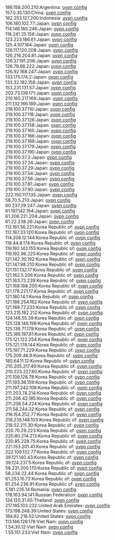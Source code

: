 186.158.200.210:Argentina: [ovpn config](vpn/186_158_200_210.ovpn)  
157.0.35.130:China: [ovpn config](vpn/157_0_35_130.ovpn)  
182.253.127.200:Indonesia: [ovpn config](vpn/182_253_127_200.ovpn)  
106.180.102.77:Japan: [ovpn config](vpn/106_180_102_77.ovpn)  
114.146.160.246:Japan: [ovpn config](vpn/114_146_160_246.ovpn)  
118.241.25.156:Japan: [ovpn config](vpn/118_241_25_156.ovpn)  
123.223.186.61:Japan: [ovpn config](vpn/123_223_186_61.ovpn)  
125.4.107.164:Japan: [ovpn config](vpn/125_4_107_164.ovpn)  
126.117.120.208:Japan: [ovpn config](vpn/126_117_120_208.ovpn)  
126.216.204.81:Japan: [ovpn config](vpn/126_216_204_81.ovpn)  
126.37.191.208:Japan: [ovpn config](vpn/126_37_191_208.ovpn)  
126.79.86.222:Japan: [ovpn config](vpn/126_79_86_222.ovpn)  
126.92.168.247:Japan: [ovpn config](vpn/126_92_168_247.ovpn)  
133.175.174.2:Japan: [ovpn config](vpn/133_175_174_2.ovpn)  
133.32.182.158:Japan: [ovpn config](vpn/133_32_182_158.ovpn)  
153.231.131.57:Japan: [ovpn config](vpn/153_231_131_57.ovpn)  
202.73.139.171:Japan: [ovpn config](vpn/202_73_139_171.ovpn)  
210.165.217.169:Japan: [ovpn config](vpn/210_165_217_169.ovpn)  
211.132.166.189:Japan: [ovpn config](vpn/211_132_166_189.ovpn)  
219.100.37.110:Japan: [ovpn config](vpn/219_100_37_110.ovpn)  
219.100.37.118:Japan: [ovpn config](vpn/219_100_37_118.ovpn)  
219.100.37.126:Japan: [ovpn config](vpn/219_100_37_126.ovpn)  
219.100.37.158:Japan: [ovpn config](vpn/219_100_37_158.ovpn)  
219.100.37.165:Japan: [ovpn config](vpn/219_100_37_165.ovpn)  
219.100.37.166:Japan: [ovpn config](vpn/219_100_37_166.ovpn)  
219.100.37.169:Japan: [ovpn config](vpn/219_100_37_169.ovpn)  
219.100.37.179:Japan: [ovpn config](vpn/219_100_37_179.ovpn)  
219.100.37.190:Japan: [ovpn config](vpn/219_100_37_190.ovpn)  
219.100.37.2:Japan: [ovpn config](vpn/219_100_37_2.ovpn)  
219.100.37.24:Japan: [ovpn config](vpn/219_100_37_24.ovpn)  
219.100.37.29:Japan: [ovpn config](vpn/219_100_37_29.ovpn)  
219.100.37.54:Japan: [ovpn config](vpn/219_100_37_54.ovpn)  
219.100.37.56:Japan: [ovpn config](vpn/219_100_37_56.ovpn)  
219.100.37.81:Japan: [ovpn config](vpn/219_100_37_81.ovpn)  
219.100.37.90:Japan: [ovpn config](vpn/219_100_37_90.ovpn)  
222.150.117.135:Japan: [ovpn config](vpn/222_150_117_135.ovpn)  
58.70.5.213:Japan: [ovpn config](vpn/58_70_5_213.ovpn)  
60.237.29.247:Japan: [ovpn config](vpn/60_237_29_247.ovpn)  
61.197.142.194:Japan: [ovpn config](vpn/61_197_142_194.ovpn)  
61.206.221.204:Japan: [ovpn config](vpn/61_206_221_204.ovpn)  
61.22.238.26:Japan: [ovpn config](vpn/61_22_238_26.ovpn)  
112.161.36.221:Korea Republic of: [ovpn config](vpn/112_161_36_221.ovpn)  
112.187.33.120:Korea Republic of: [ovpn config](vpn/112_187_33_120.ovpn)  
114.206.12.144:Korea Republic of: [ovpn config](vpn/114_206_12_144.ovpn)  
118.44.8.174:Korea Republic of: [ovpn config](vpn/118_44_8_174.ovpn)  
119.192.143.155:Korea Republic of: [ovpn config](vpn/119_192_143_155.ovpn)  
119.192.96.225:Korea Republic of: [ovpn config](vpn/119_192_96_225.ovpn)  
121.142.30.192:Korea Republic of: [ovpn config](vpn/121_142_30_192.ovpn)  
121.147.98.210:Korea Republic of: [ovpn config](vpn/121_147_98_210.ovpn)  
121.151.132.17:Korea Republic of: [ovpn config](vpn/121_151_132_17.ovpn)  
121.162.5.206:Korea Republic of: [ovpn config](vpn/121_162_5_206.ovpn)  
121.163.73.239:Korea Republic of: [ovpn config](vpn/121_163_73_239.ovpn)  
121.168.188.200:Korea Republic of: [ovpn config](vpn/121_168_188_200.ovpn)  
121.179.221.17:Korea Republic of: [ovpn config](vpn/121_179_221_17.ovpn)  
121.180.14.1:Korea Republic of: [ovpn config](vpn/121_180_14_1.ovpn)  
121.186.254.162:Korea Republic of: [ovpn config](vpn/121_186_254_162.ovpn)  
121.189.77.233:Korea Republic of: [ovpn config](vpn/121_189_77_233.ovpn)  
123.215.182.212:Korea Republic of: [ovpn config](vpn/123_215_182_212.ovpn)  
124.146.55.39:Korea Republic of: [ovpn config](vpn/124_146_55_39.ovpn)  
125.128.146.198:Korea Republic of: [ovpn config](vpn/125_128_146_198.ovpn)  
125.139.71.179:Korea Republic of: [ovpn config](vpn/125_139_71_179.ovpn)  
125.189.197.81:Korea Republic of: [ovpn config](vpn/125_189_197_81.ovpn)  
175.121.122.254:Korea Republic of: [ovpn config](vpn/175_121_122_254.ovpn)  
175.121.178.144:Korea Republic of: [ovpn config](vpn/175_121_178_144.ovpn)  
175.197.71.229:Korea Republic of: [ovpn config](vpn/175_197_71_229.ovpn)  
175.209.46.9:Korea Republic of: [ovpn config](vpn/175_209_46_9.ovpn)  
180.64.11.12:Korea Republic of: [ovpn config](vpn/180_64_11_12.ovpn)  
210.205.217.49:Korea Republic of: [ovpn config](vpn/210_205_217_49.ovpn)  
210.223.227.60:Korea Republic of: [ovpn config](vpn/210_223_227_60.ovpn)  
211.109.128.78:Korea Republic of: [ovpn config](vpn/211_109_128_78.ovpn)  
211.193.36.159:Korea Republic of: [ovpn config](vpn/211_193_36_159.ovpn)  
211.197.242.108:Korea Republic of: [ovpn config](vpn/211_197_242_108.ovpn)  
211.203.74.214:Korea Republic of: [ovpn config](vpn/211_203_74_214.ovpn)  
211.206.42.185:Korea Republic of: [ovpn config](vpn/211_206_42_185.ovpn)  
211.208.54.224:Korea Republic of: [ovpn config](vpn/211_208_54_224.ovpn)  
211.58.244.32:Korea Republic of: [ovpn config](vpn/211_58_244_32.ovpn)  
218.154.252.77:Korea Republic of: [ovpn config](vpn/218_154_252_77.ovpn)  
218.235.148.103:Korea Republic of: [ovpn config](vpn/218_235_148_103.ovpn)  
218.52.211.30:Korea Republic of: [ovpn config](vpn/218_52_211_30.ovpn)  
220.70.29.223:Korea Republic of: [ovpn config](vpn/220_70_29_223.ovpn)  
220.80.214.213:Korea Republic of: [ovpn config](vpn/220_80_214_213.ovpn)  
220.85.228.75:Korea Republic of: [ovpn config](vpn/220_85_228_75.ovpn)  
221.153.201.41:Korea Republic of: [ovpn config](vpn/221_153_201_41.ovpn)  
222.109.132.77:Korea Republic of: [ovpn config](vpn/222_109_132_77.ovpn)  
39.121.140.43:Korea Republic of: [ovpn config](vpn/39_121_140_43.ovpn)  
39.124.237.5:Korea Republic of: [ovpn config](vpn/39_124_237_5.ovpn)  
58.231.200.170:Korea Republic of: [ovpn config](vpn/58_231_200_170.ovpn)  
58.234.22.44:Korea Republic of: [ovpn config](vpn/58_234_22_44.ovpn)  
61.253.15.72:Korea Republic of: [ovpn config](vpn/61_253_15_72.ovpn)  
61.254.236.91:Korea Republic of: [ovpn config](vpn/61_254_236_91.ovpn)  
5.181.235.14:Romania: [ovpn config](vpn/5_181_235_14.ovpn)  
178.163.94.141:Russian Federation: [ovpn config](vpn/178_163_94_141.ovpn)  
124.120.31.65:Thailand: [ovpn config](vpn/124_120_31_65.ovpn)  
217.165.103.232:United Arab Emirates: [ovpn config](vpn/217_165_103_232.ovpn)  
173.198.248.39:United States: [ovpn config](vpn/173_198_248_39.ovpn)  
184.62.218.52:United States: [ovpn config](vpn/184_62_218_52.ovpn)  
113.166.128.178:Viet Nam: [ovpn config](vpn/113_166_128_178.ovpn)  
1.54.30.12:Viet Nam: [ovpn config](vpn/1_54_30_12.ovpn)  
1.55.151.233:Viet Nam: [ovpn config](vpn/1_55_151_233.ovpn)  

